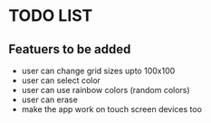 # TODO LIST

## Featuers to be added

- user can change grid sizes upto 100x100
- user can select color
- user can use rainbow colors (random colors)
- user can erase
- make the app work on touch screen devices too
